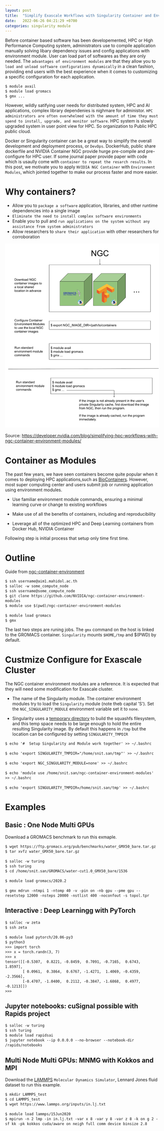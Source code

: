 ```yaml
---
layout: post
title:  "Simplify Exascale Workflows with Singularity Container and Environment Modules"
date:   2022-06-26 04:21:29 +0700
categories: singularity module
---
```

Before container based software has been developemented, HPC or High Performance Computing system, administrators use to compile application manually solving libary dependency issues and config applications with environment module. User can load part of softwares as they are only needed. The `advantages of environment modules` are that they allow you to `load and unload software configurations dynamically` in a clean fashion, providing end users with the best experience when it comes to customizing a specific configuration for each application.
```console
$ module avail
$ module load gromacs
$ gmx ...
```

However, wildly satifying user needs for distributed system, HPC and AI applications, complex library dependenies is nighmare for administor. `HPC administrators are often overwhelmed with the amount of time they must spend to install, upgrade, and monitor software`. HPC system is slowly upgraded system in user point view for HPC. So organization to Public HPC public cloud.

Docker or Singularity container can be a great way to simplify the overall development and deployment process, or `DevOps`. DockerHub, public share dockerfile and NVIDIA Container NGC provide hurge pre-compile and pre-configure for HPC user. If some journal paper provide paper with code which is usaully come with `container to repeat the resarch results`. In this post, we motivate you to apply `NVIDIA NGC Container` with `Environment Modules`, which jointed together to make our process faster and more easier.

# Why containers?

+ Allow you to `package a software` application, libraries, and other runtime dependencies into a single image
+ `Eliminate the need to install complex software environments` 
+ Enable you to pull and `run applications on the system without any assistance from system administrators`
+ Allow researchers to `share their application` with other researchers for corroboration

![Shows the overall workflow for the two supported use cases.](/assets/img/ngc-singularity/ngc-flow.png)

Source: https://developer.nvidia.com/blog/simplifying-hpc-workflows-with-ngc-container-environment-modules/

# Container as Modules

 The past few years, we have seen containers become quite popular when it comes to deploying HPC applications,such as [BioContainers][BioContainers]. However, most super computing center and users submit job or running application using environment modules.
 
 + Use familiar environment module commands, ensuring a minimal learning curve or change to existing workflows

 + Make use of all the benefits of containers, including and reproducibility 

 + Leverage all of the optimized HPC and Deep Learning containers from Docker Hub, NVIDIA Container

 Following step is initial process that setup only time first time.

# Outline
Guide from [ngc-container-environment][ngc-container-environment]

```console
$ ssh username@aim1.mahidol.ac.th
$ salloc -w some_compute_node
$ ssh username@some_compute_node
$ git clone https://github.com/NVIDIA/ngc-container-environment-modules
$ module use $(pwd)/ngc-container-environment-modules

$ module load gromacs
$ gmx
 ```
The last two steps are runing jobs. The `gmx` command on the host is linked to the GROMACS container. `Singularity` mounts `$HOME`,`/tmp` and $(PWD) by default. 

# Custmize Configure for Exascale Cluster
The NGC container environment modules are a reference. It is expected that they will need some modification for Exascale cluster.

+ The name of the Singularity module. The container environment modules try to load the `Singularity` module (note theb capital 'S'). Set the `NGC_SINGULARITY_MODULE` environment variable set it to `none`.

+ Singularity uses a [temporary directory][temporary directory] to build the squashfs filesystem, and this temp space needs to be large enough to hold the entire resulting Singularity image. By default this happens in `/tmp` but the location can be configured by setting `SINGULARITY_TMPDIR`

```console
$ echo '#  Setup Singularity and Module work together' >> ~/.bashrc

$ echo 'export SINGULARITY_TMPDIR="/home/snit.san/tmp"' >> ~/.bashrc

$ echo 'export NGC_SINGULARITY_MODULE=none' >> ~/.bashrc

$ echo 'module use /home/snit.san/ngc-container-environment-modules' >> ~/.bashrc

$ echo 'export SINGULARITY_TMPDIR=/home/snit.san/tmp' >> ~/.bashrc

```

# Examples
## Basic : One Node Multi GPUs

Download a GROMACS benchmark to run this exmaple.
```console
$ wget https://ftp.gromacs.org/pub/benchmarks/water_GMX50_bare.tar.gz
$ tar xvfz water_GMX50_bare.tar.gz

$ salloc -w turing
$ ssh turing
$ cd /home/snit.san/GROMACS/water-cut1.0_GMX50_bare/1536

$ module load gromacs/2020.2

$ gmx mdrun -ntmpi 1 -ntomp 40 -v -pin on -nb gpu --pme gpu --resetstep 12000 -nsteps 20000 -nstlist 400 -noconfout -s topol.tpr
```


## Interactive : Deep Learningg with PyTorch
```console
$ salloc -w zeta
$ ssh zeta

$ module load pytorch/20.06-py3
$ python3
>>> import torch
>>> x = torch.randn(3, 7)
>>> x
tensor([[-0.5307,  0.8221, -0.8459,  0.7091, -0.7165,  0.6743,  1.8597],
        [ 0.0961,  0.3864,  0.6767, -1.4271,  1.4069, -0.4359, -2.3566],
        [-0.4707, -1.0400,  0.2112, -0.3847, -1.6868,  0.4977, -0.1213]])
>>>

```

## Jupyter notebooks: cuSignal possible with Rapids project

```console
$ salloc -w turing
$ ssh turing
$ module load rapidsai
$ jupyter notebook --ip 0.0.0.0 --no-browser --notebook-dir /rapids/notebooks
```


## Multi Node Multi GPUs: MNMG with Kokkos and MPI
Download the [LAMMPS][LAMMPS] `Molecular Dynamics Simulator`, Lennard Jones fluid dataset to run this example.

```console
$ mkdir LAMMPS_test
$ cd LAMMPS_test
$ wget https://www.lammps.org/inputs/in.lj.txt

$ module load lammps/15Jun2020
$ mpirun -n 2 lmp -in in.lj.txt -var x 8 -var y 8 -var z 8 -k on g 2 -sf kk -pk kokkos cuda/aware on neigh full comm device binsize 2.8
```




[BioContainers]: https://github.com/BioContainers/
[ngc-container-environment]: https://github.com/NVIDIA/ngc-container-environment-modules/tree/10594c6b79520ce17bda13a28d3759b61f9a0d0d

[temporary directory]: https://docs.sylabs.io/guides/3.3/user-guide/build_env.html
[LAMMPS]: https://www.lammps.org/
